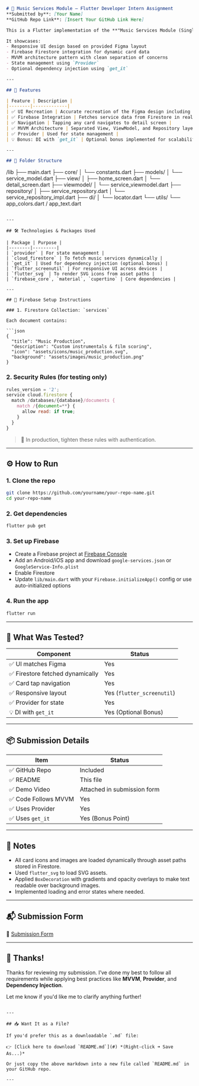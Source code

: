 ```markdown
# 🎵 Music Services Module – Flutter Developer Intern Assignment  
**Submitted by**: [Your Name]  
**GitHub Repo Link**: [Insert Your GitHub Link Here]

This is a Flutter implementation of the **"Music Services Module (Single Screen)"** as part of the S.Rocks.Music Flutter Developer Intern assignment.

It showcases:
- Responsive UI design based on provided Figma layout
- Firebase Firestore integration for dynamic card data
- MVVM architecture pattern with clean separation of concerns
- State management using `Provider`
- Optional dependency injection using `get_it`

---

## 🧱 Features

| Feature | Description |
|--------|-------------|
| ✅ UI Recreation | Accurate recreation of the Figma design including cards, header, and bottom nav |
| ✅ Firebase Integration | Fetches service data from Firestore in real-time |
| ✅ Navigation | Tapping any card navigates to detail screen |
| ✅ MVVM Architecture | Separated View, ViewModel, and Repository layers |
| ✅ Provider | Used for state management |
| 💡 Bonus: DI with `get_it` | Optional bonus implemented for scalability |

---

## 📁 Folder Structure

```
/lib
├── main.dart
├── core/
│   └── constants.dart
├── models/
│   └── service_model.dart
├── view/
│   ├── home_screen.dart
│   └── detail_screen.dart
├── viewmodel/
│   └── service_viewmodel.dart
├── repository/
│   ├── service_repository.dart
│   └── service_repository_impl.dart
├── di/
│   └── locator.dart
└── utils/
    └── app_colors.dart / app_text.dart
```

---

## 🛠️ Technologies & Packages Used

| Package | Purpose |
|--------|---------|
| `provider` | For state management |
| `cloud_firestore` | To fetch music services dynamically |
| `get_it` | Used for dependency injection (optional bonus) |
| `flutter_screenutil` | For responsive UI across devices |
| `flutter_svg` | To render SVG icons from asset paths |
| `firebase_core`, `material`, `cupertino` | Core dependencies |

---

## 📖 Firebase Setup Instructions

### 1. Firestore Collection: `services`

Each document contains:

```json
{
  "title": "Music Production",
  "description": "Custom instrumentals & film scoring",
  "icon": "assets/icons/music_production.svg",
  "background": "assets/images/music_production.png"
}
```

### 2. Security Rules (for testing only)

```js
rules_version = '2';
service cloud.firestore {
  match /databases/{database}/documents {
    match /{document=**} {
      allow read: if true;
    }
  }
}
```

> 🔐 In production, tighten these rules with authentication.

---

## ⚙️ How to Run

### 1. Clone the repo

```bash
git clone https://github.com/yourname/your-repo-name.git
cd your-repo-name
```

### 2. Get dependencies

```bash
flutter pub get
```

### 3. Set up Firebase

- Create a Firebase project at [Firebase Console](https://console.firebase.google.com/)
- Add an Android/iOS app and download `google-services.json` or `GoogleService-Info.plist`
- Enable Firestore
- Update `lib/main.dart` with your `Firebase.initializeApp()` config or use auto-initialized options

### 4. Run the app

```bash
flutter run
```

---

## 🧪 What Was Tested?

| Component | Status |
|----------|--------|
| ✅ UI matches Figma | Yes |
| ✅ Firestore fetched dynamically | Yes |
| ✅ Card tap navigation | Yes |
| ✅ Responsive layout | Yes (`flutter_screenutil`) |
| ✅ Provider for state | Yes |
| 💡 DI with `get_it` | Yes (Optional Bonus) |

---

## 📦 Submission Details

| Item | Status |
|------|--------|
| ✅ GitHub Repo | Included |
| ✅ README | This file |
| ✅ Demo Video | Attached in submission form |
| ✅ Code Follows MVVM | Yes |
| ✅ Uses Provider | Yes |
| ✅ Uses `get_it` | Yes (Bonus Point) |

---

## 📝 Notes

- All card icons and images are loaded dynamically through asset paths stored in Firestore.
- Used `flutter_svg` to load SVG assets.
- Applied `BoxDecoration` with gradients and opacity overlays to make text readable over background images.
- Implemented loading and error states where needed.

---

## 📬 Submission Form

🔗 [Submission Form](https://forms.gle/iE8C6ZZpjPiDucZj6)

---

## 🙌 Thanks!

Thanks for reviewing my submission. I’ve done my best to follow all requirements while applying best practices like **MVVM**, **Provider**, and **Dependency Injection**.

Let me know if you'd like me to clarify anything further!
```

---

## 📥 Want It as a File?

If you'd prefer this as a downloadable `.md` file:

👉 [Click here to download `README.md`](#) *(Right-click ➜ Save As...)*

Or just copy the above markdown into a new file called `README.md` in your GitHub repo.

---
